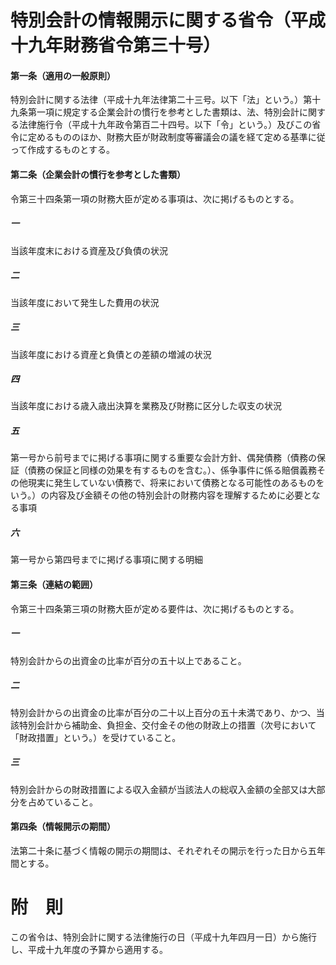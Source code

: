 # 特別会計の情報開示に関する省令（平成十九年財務省令第三十号）
#### 第一条（適用の一般原則）
特別会計に関する法律（平成十九年法律第二十三号。以下「法」という。）第十九条第一項に規定する企業会計の慣行を参考とした書類は、法、特別会計に関する法律施行令（平成十九年政令第百二十四号。以下「令」という。）及びこの省令に定めるもののほか、財務大臣が財政制度等審議会の議を経て定める基準に従って作成するものとする。
#### 第二条（企業会計の慣行を参考とした書類）
令第三十四条第一項の財務大臣が定める事項は、次に掲げるものとする。
##### 一
当該年度末における資産及び負債の状況
##### 二
当該年度において発生した費用の状況
##### 三
当該年度における資産と負債との差額の増減の状況
##### 四
当該年度における歳入歳出決算を業務及び財務に区分した収支の状況
##### 五
第一号から前号までに掲げる事項に関する重要な会計方針、偶発債務（債務の保証（債務の保証と同様の効果を有するものを含む。）、係争事件に係る賠償義務その他現実に発生していない債務で、将来において債務となる可能性のあるものをいう。）の内容及び金額その他の特別会計の財務内容を理解するために必要となる事項
##### 六
第一号から第四号までに掲げる事項に関する明細
#### 第三条（連結の範囲）
令第三十四条第三項の財務大臣が定める要件は、次に掲げるものとする。
##### 一
特別会計からの出資金の比率が百分の五十以上であること。
##### 二
特別会計からの出資金の比率が百分の二十以上百分の五十未満であり、かつ、当該特別会計から補助金、負担金、交付金その他の財政上の措置（次号において「財政措置」という。）を受けていること。
##### 三
特別会計からの財政措置による収入金額が当該法人の総収入金額の全部又は大部分を占めていること。
#### 第四条（情報開示の期間）
法第二十条に基づく情報の開示の期間は、それぞれその開示を行った日から五年間とする。
# 附　則
この省令は、特別会計に関する法律施行の日（平成十九年四月一日）から施行し、平成十九年度の予算から適用する。
